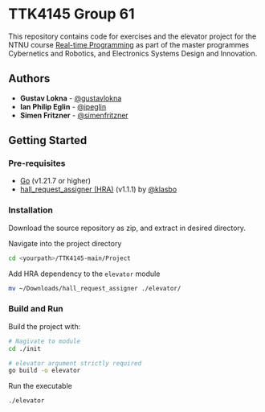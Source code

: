 # TTK4145 Group 61

This repository contains code for exercises and the elevator project for the NTNU course [Real-time Programming](https://www.ntnu.edu/studies/courses/TTK4145) as part of the master programmes Cybernetics and Robotics, and Electronics Systems Design and Innovation.

## Authors
* **Gustav Lokna** - [@gustavlokna](https://github.com/gustavlokna)
* **Ian Philip Eglin** - [@ipeglin](https://github.com/ipeglin)
* **Simen Fritzner** - [@simenfritzner](https://github.com/simenfritzner)

## Getting Started

### Pre-requisites
* [Go](https://go.dev/dl/) (v1.21.7 or higher)
* [hall_request_assigner (HRA)](https://github.com/TTK4145/Project-resources/releases/tag/v1.1.1) (v1.1.1) by [@klasbo](https://github.com/klasbo)

### Installation

Download the source repository as zip, and extract in desired directory.

Navigate into the project directory

```bash
cd <yourpath>/TTK4145-main/Project
```

Add HRA dependency to the `elevator` module

```bash
mv ~/Downloads/hall_request_assigner ./elevator/
```

### Build and Run

Build the project with:

```bash
# Nagivate to module
cd ./init

# elevator argument strictly required
go build -o elevator
```

Run the executable
```bash
./elevator
```
